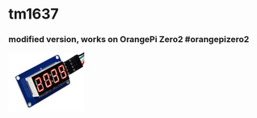 # tm1637
### modified version, works on OrangePi Zero2 #orangepizero2
![Example](https://github.com/fandreyf/tm1637/blob/main/img/tm1637.jpg)
